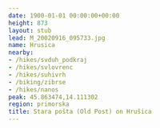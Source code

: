 ```yaml
---
date: 1900-01-01 00:00:00+00:00
height: 873
layout: stub
lead: M_20020916_095733.jpg
name: Hrusica
nearby:
- /hikes/svduh_podkraj
- /hikes/svlovrenc
- /hikes/suhivrh
- /biking/zibrse
- /hikes/nanos
peak: 45.863474,14.111302
region: primorska
title: Stara pošta (Old Post) on Hrušica
---
```

